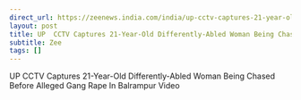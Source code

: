 ```yaml
---
direct_url: https://zeenews.india.com/india/up-cctv-captures-21-year-old-differently-abled-woman-being-chased-before-alleged-gang-rape-in-balrampur-2945305.html
layout: post
title: UP  CCTV Captures 21-Year-Old Differently-Abled Woman Being Chased Before Alleged Gang Rape In Balrampur   Video
subtitle: Zee
tags: []
---
```


UP  CCTV Captures 21-Year-Old Differently-Abled Woman Being Chased Before Alleged Gang Rape In Balrampur   Video
